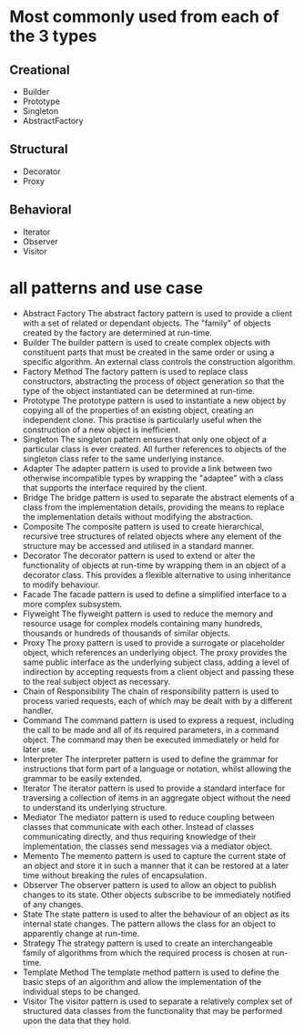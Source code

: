 ﻿# Most commonly used from each of the 3 types
## Creational
* Builder
* Prototype
* Singleton
* AbstractFactory

## Structural
* Decorator
* Proxy

## Behavioral
* Iterator
* Observer
* Visitor

# all patterns and use case

* Abstract Factory The abstract factory pattern is used to provide a client with a set of related or dependant objects. The "family" of objects created by the factory are determined at run-time.
* Builder The builder pattern is used to create complex objects with constituent parts that must be created in the same order or using a specific algorithm. An external class controls the construction algorithm.
* Factory Method The factory pattern is used to replace class constructors, abstracting the process of object generation so that the type of the object instantiated can be determined at run-time.
* Prototype The prototype pattern is used to instantiate a new object by copying all of the properties of an existing object, creating an independent clone. This practise is particularly useful when the construction of a new object is inefficient.
* Singleton The singleton pattern ensures that only one object of a particular class is ever created. All further references to objects of the singleton class refer to the same underlying instance.
* Adapter The adapter pattern is used to provide a link between two otherwise incompatible types by wrapping the "adaptee" with a class that supports the interface required by the client.
* Bridge The bridge pattern is used to separate the abstract elements of a class from the implementation details, providing the means to replace the implementation details without modifying the abstraction.
* Composite The composite pattern is used to create hierarchical, recursive tree structures of related objects where any element of the structure may be accessed and utilised in a standard manner.
* Decorator The decorator pattern is used to extend or alter the functionality of objects at run-time by wrapping them in an object of a decorator class. This provides a flexible alternative to using inheritance to modify behaviour.
* Facade The facade pattern is used to define a simplified interface to a more complex subsystem.
* Flyweight The flyweight pattern is used to reduce the memory and resource usage for complex models containing many hundreds, thousands or hundreds of thousands of similar objects.
* Proxy The proxy pattern is used to provide a surrogate or placeholder object, which references an underlying object. The proxy provides the same public interface as the underlying subject class, adding a level of indirection by accepting requests from a client object and passing these to the real subject object as necessary.
* Chain of Responsibility The chain of responsibility pattern is used to process varied requests, each of which may be dealt with by a different handler.
* Command The command pattern is used to express a request, including the call to be made and all of its required parameters, in a command object. The command may then be executed immediately or held for later use.
* Interpreter The interpreter pattern is used to define the grammar for instructions that form part of a language or notation, whilst allowing the grammar to be easily extended.
* Iterator The iterator pattern is used to provide a standard interface for traversing a collection of items in an aggregate object without the need to understand its underlying structure.
* Mediator The mediator pattern is used to reduce coupling between classes that communicate with each other. Instead of classes communicating directly, and thus requiring knowledge of their implementation, the classes send messages via a mediator object.
* Memento The memento pattern is used to capture the current state of an object and store it in such a manner that it can be restored at a later time without breaking the rules of encapsulation.
* Observer The observer pattern is used to allow an object to publish changes to its state. Other objects subscribe to be immediately notified of any changes.
* State The state pattern is used to alter the behaviour of an object as its internal state changes. The pattern allows the class for an object to apparently change at run-time.
* Strategy The strategy pattern is used to create an interchangeable family of algorithms from which the required process is chosen at run-time.
* Template Method The template method pattern is used to define the basic steps of an algorithm and allow the implementation of the individual steps to be changed.
* Visitor The visitor pattern is used to separate a relatively complex set of structured data classes from the functionality that may be performed upon the data that they hold.


